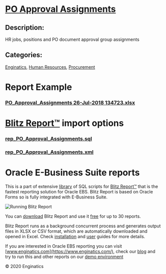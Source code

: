 # [PO Approval Assignments](https://www.enginatics.com/reports/po-approval-assignments)
## Description: 
HR jobs, positions and PO document approval group assignments
## Categories: 
[Enginatics](https://www.enginatics.com/library/?pg=1&category[]=Enginatics), [Human Resources](https://www.enginatics.com/library/?pg=1&category[]=Human+Resources), [Procurement](https://www.enginatics.com/library/?pg=1&category[]=Procurement)
# Report Example
### [PO_Approval_Assignments 26-Jul-2018 134723.xlsx](https://www.enginatics.com/example/po-approval-assignments)
# [Blitz Report™](https://www.enginatics.com/blitz-report) import options
### [rep_PO_Approval_Assignments.sql](https://www.enginatics.com/export/po-approval-assignments)
### [rep_PO_Approval_Assignments.xml](https://www.enginatics.com/xml/po-approval-assignments)
# Oracle E-Business Suite reports

This is a part of extensive [library](https://www.enginatics.com/library/) of SQL scripts for [Blitz Report™](https://www.enginatics.com/blitz-report/) that is the fastest reporting solution for Oracle EBS. Blitz Report is based on Oracle Forms so is fully integrated with E-Business Suite. 

![Running Blitz Report](https://www.enginatics.com/wp-content/uploads/2018/01/Running-blitz-report.png) 

You can [download](https://www.enginatics.com/download/) Blitz Report and use it [free](https://www.enginatics.com/pricing/) for up to 30 reports. 

Blitz Report runs as a background concurrent process and generates output files in XLSX or CSV format, which are automatically downloaded and opened in Excel. Check [installation](https://www.enginatics.com/installation-guide/) and [user](https://www.enginatics.com/user-guide/) guides for more details.

If you are interested in Oracle EBS reporting you can visit [www.enginatics.com](https://www.enginatics.com/), check our [blog](https://www.enginatics.com/blog) and try to run this and other reports on our [demo environment](http://demo.enginatics.com/)

© 2020 Enginatics